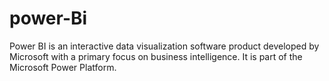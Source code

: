# power-Bi
Power BI is an interactive data visualization software product developed by Microsoft with a primary focus on business intelligence. It is part of the Microsoft Power Platform.
